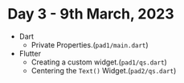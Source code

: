 # Day 3 - 9th March, 2023

* Dart
    * Private Properties.(```pad1/main.dart```)
* Flutter
    * Creating a custom widget.(```pad1/qs.dart```)
    * Centering the ```Text()``` Widget.(```pad2/qs.dart```)